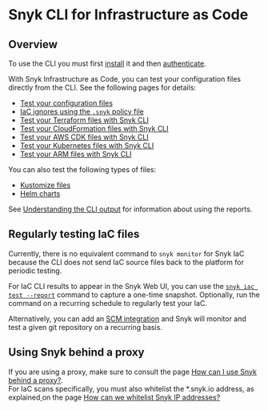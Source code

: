 # Snyk CLI for Infrastructure as Code

## Overview

To use the CLI you must first [install](../../../run-snyk/snyk-cli/install-the-snyk-cli.md) it and then [authenticate](../../../run-snyk/snyk-cli/commands/auth.md).

With Snyk Infrastructure as Code, you can test your configuration files directly from the CLI. See the following pages for details:

* [Test your configuration files](test-your-configuration-files.md)
* [IaC ignores using the `.snyk` policy file](iac-ignores-using-the-.snyk-policy-file.md)
* [Test your Terraform files with Snyk CLI](test-your-terraform-files-with-the-cli-tool.md)
* [Test your CloudFormation files with Snyk CLI](test-your-cloudformation-files-with-cli-tool.md)
* [Test your AWS CDK files with Snyk CLI](test-your-aws-cdk-files-with-our-cli-tool.md)
* [Test your Kubernetes files with Snyk CLI](test-your-kubernetes-files-with-our-cli-tool.md)
* [Test your ARM files with Snyk CLI](test-your-arm-files-with-the-cli-tool.md)

You can also test the following types of files:

* [Kustomize files](test-your-kustomize-files-with-our-cli-tool.md)
* [Helm charts](test-your-helm-charts-with-our-cli-tool.md)

See [Understanding the CLI output](understanding-the-cli-test-output/) for information about using the reports.

## Regularly testing IaC files

Currently, there is no equivalent command to `snyk monitor` for Snyk IaC because the CLI does not send IaC source files back to the platform for periodic testing.

For IaC CLI results to appear in the Snyk Web UI, you can use the [`snyk iac test --report`](https://docs.snyk.io/products/snyk-infrastructure-as-code/share-cli-results-with-the-snyk-web-ui) command to capture a one-time snapshot. Optionally, run the command on a recurring schedule to regularly test your IaC.

Alternatively, you can add an [SCM integration](https://docs.snyk.io/integrations/git-repository-scm-integrations) and Snyk will monitor and test a given git repository on a recurring basis.

## Using Snyk behind a proxy

If you are using a proxy, make sure to consult the page [How can I use Snyk behind a proxy?](https://support.snyk.io/hc/en-us/articles/360000925358-How-can-I-use-Snyk-behind-a-proxy-).\
For IaC scans specifically, you must also whitelist the \*.snyk.io address, as explained[ ](https://support.snyk.io/hc/en-us/articles/360002153077-How-can-we-whitelist-Snyk-IP-addresses-)on the page [How can we whitelist Snyk IP addresses?](https://support.snyk.io/hc/en-us/articles/360002153077-How-can-we-whitelist-Snyk-IP-addresses-)
